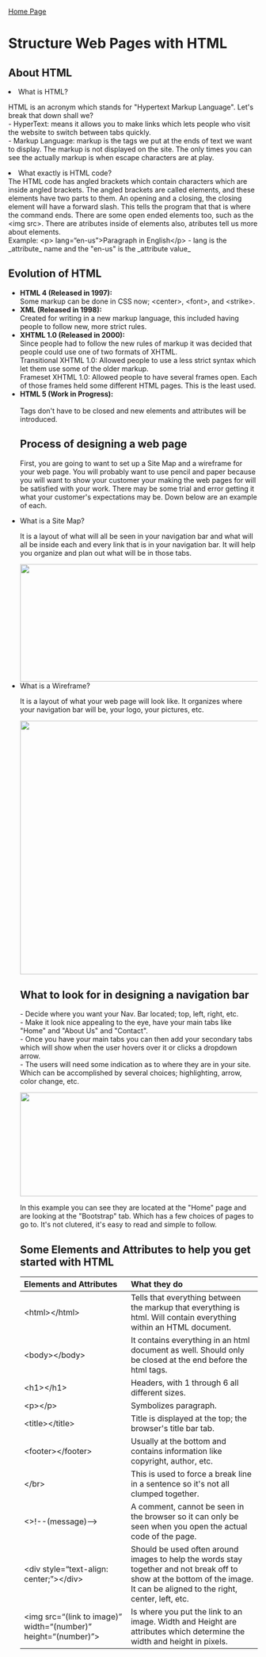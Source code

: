 [Home Page](README.md)

<!DOCTYPE html>
<title>DISCUSSION_04</title>
            <h1>Structure Web Pages with HTML</h1>
            <h2>About HTML</h2>
            <li>What is HTML?</li>
    <p>
    HTML is an acronym which stands for "Hypertext Markup Language". Let's break that down shall we?<br>
    - HyperText: means it allows you to make links which lets people who visit the website to switch between tabs quickly.<br>
    - Markup Language: markup is the tags we put at the ends of text we want to display. The markup is not displayed on the site. The only times you can see the actually markup is when escape characters are at play. 
                <li>What exactly is HTML code?</li>
    The HTML code has angled brackets which contain characters which are inside angled brackets. The angled brackets are called elements, and these elements have two parts to them. An opening and a closing, the closing element will have a forward slash. This tells the program that that is where the command ends. There are some open ended elements too, such as the &lt;img src&gt;. There are atributes inside of elements also, atributes tell us more about elements. <br>
    Example: &lt;p&gt; lang=&ldquo;en-us&rdquo;&gt;Paragraph in English&lt;/p&gt;
    - lang is the _attribute_ name and the "en-us" is the _attribute value_
    </p>
            <h2>Evolution of HTML</h2>
    <ul>
    <li><b>HTML 4 (Released in 1997):</b></li>
            Some markup can be done in CSS now; &lt;center&gt;, &lt;font&gt;, and &lt;strike&gt;.
    <li><b>XML (Released in 1998):</b></li>
            Created for writing in a new markup language, this included having people to follow new, more strict rules. <br>
    <li><b>XHTML 1.0 (Released in 2000):</b></li>
            Since people had to follow the new rules of markup it was decided that people could use one of two formats of XHTML. <br>
                Transitional XHTML 1.0: Allowed people to use a less strict syntax which let them use some of the older markup.<br>
                Frameset XHTML 1.0: Allowed people to have several frames open. Each of those frames held some different HTML pages. This is the least used.<br>
    <li><b>HTML 5 (Work in Progress):</b></li> <br>
            Tags don't have to be closed and new elements and attributes will be introduced. 
    </p>
            <h2>Process of designing a web page</h2>
    <p>
        First, you are going to want to set up a Site Map and a wireframe for your web page. You will probably want to use pencil and paper because you will want to show your customer your making the web pages for will be satisfied with your work. There may be some trial and error getting it what your customer's expectations may be. Down below are an example of each. 
    </p>
        <li>What is a Site Map?</li>
     <p>
        It is a layout of what will all be seen in your navigation bar and what will all be inside each and every link that is in your navigation bar. It will help you organize and plan out what will be in those tabs. 
    </p>
        <div style="text-align: center;">
         <img src="https://miro.medium.com/max/490/0*fmTh6pyS31Q3ShmG.jpg" width="490" height="237">
         </div>
                <li> What is a Wireframe?</li>
    <p>
        It is a layout of what your web page will look like. It organizes where your navigation bar will be, your logo, your pictures, etc.
    </p>
        <div style="text-align: center;">
         <img src="https://moqups.com/blog/wp-content/uploads/2020/02/Screen4b.png" width="512" height="512"> 
         </div>
             <h2>What to look for in designing a navigation bar</h2>
    <p>
        - Decide where you want your Nav. Bar located; top, left, right, etc.<br>
        - Make it look nice appealing to the eye, have your main tabs like "Home" and "About Us" and "Contact".<br>
        - Once you have your main tabs you can then add your secondary tabs which will show when the user hovers over it or clicks a dropdown arrow.<br>
        - The users will need some indication as to where they are in your site. Which can be accomplished by several choices; highlighting, arrow, color change, etc.  
    </p>
        <div style="text-align: center;">
    <img src="https://www.jquery-az.com/wp-content/uploads/2015/11/9.3-Bootstrap-navbar-custom.png" width="943" height="210">
         </div>
    <p>
    In this example you can see they are located at the "Home" page and are looking at the "Bootstrap" tab. Which has a few choices of pages to go to. It's not clutered, it's easy to read and simple to follow.</p>
    <h2>Some Elements and Attributes to help you get started with HTML</h2>
<table>
    <thead>
        <tr>
            <th align="left">Elements and Attributes</th>
            <th align="left">What they do</th>
        </tr>
    </thead>
    <tbody>
        <tr>
            <td align="left">&lt;html&gt;&lt;/html&gt;</td>
            <td align="left">Tells that everything between the markup that everything is html. Will contain everything within an HTML document.</td>
        </tr>
        <tr>
            <td align="left">&lt;body&gt;&lt;/body&gt;</td>
            <td align="left">It contains everything in an html document as well. Should only be closed at the end before the html tags.</td>
        </tr>
        <tr>
            <td align="left">&lt;h1&gt;&lt;/h1&gt;</td>
            <td align="left">Headers, with 1 through 6 all different sizes.</td>
        </tr>
        <tr>
            <td align="left">&lt;p&gt;&lt;/p&gt;</td>
            <td align="left">Symbolizes paragraph.</td>
        </tr>
        <tr>
            <td align="left">&lt;title&gt;&lt;/title&gt;</td>
            <td align="left">Title is displayed at the top; the browser's title bar tab.</td>
        </tr>
        <tr>
            <td align="left">&lt;footer&gt;&lt;/footer&gt;</td>
            <td align="left">Usually at the bottom and contains information like copyright, author, etc.</td>
        </tr>
        <tr>
            <td align="left">&lt;/br&gt;</td>
            <td align="left">This is used to force a break line in a sentence so it's not all clumped together.</td>
        </tr>
        <tr>
            <td align="left">&lt;&gt;!--(message)--&gt;</td>
            <td align="left">A comment, cannot be seen in the browser so it can only be seen when you open the actual code of the page.</td>
        </tr>
        <tr>
            <td align="left">&lt;div style=&ldquo;text-align: center;&rdquo;&gt;&lt;/div&gt;</td>
            <td align="left">Should be used often around images to help the words stay together and not break off to show at the bottom of the image. It can be aligned to the right, center, left, etc.</td>
        </tr>
        <tr>
            <td align="left">&lt;img src=&ldquo;(link to image)&rdquo; width=&ldquo;(number)&rdquo; height=&ldquo;(number)&rdquo;&gt;</td>
            <td align="left">Is where you put the link to an image. Width and Height are attributes which determine the width and height in pixels.</td>
        </tr>
    </tbody>
</table>

